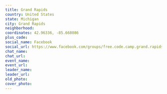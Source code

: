 ```yaml
---
title: Grand Rapids
country: United States
state: Michigan
city: Grand Rapids
neighborhood: 
coordinates: 42.96336, -85.668086
plus_code:
social_name: Facebook
social_url: https://www.facebook.com/groups/free.code.camp.grand.rapids
chat_name:
chat_url:
event_name:
event_url:
leader_name:
leader_url:
old_photo: 
cover_photo:
---
```

